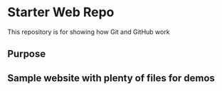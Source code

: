 # Starter Web Repo

This repository is for showing how Git and GitHub work

## Purpose

Sample website with plenty of files for demos
--